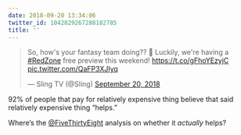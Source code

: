 ```yaml
---
date: 2018-09-20 13:34:06
twitter_id: 1042829267288182785
title: ''
---
```


<blockquote class="twitter-tweet"><p lang="en" dir="ltr">So, how&#39;s your fantasy team doing?? 🤔 Luckily, we&#39;re having a <a href="https://twitter.com/hashtag/RedZone?src=hash&amp;ref_src=twsrc%5Etfw">#RedZone</a> free preview this weekend! <a href="https://t.co/gFhoYEzyjC">https://t.co/gFhoYEzyjC</a> <a href="https://t.co/QaFP3XJIyq">pic.twitter.com/QaFP3XJIyq</a></p>&mdash; Sling TV (@Sling) <a href="https://twitter.com/Sling/status/1042820691018633216?ref_src=twsrc%5Etfw">September 20, 2018</a></blockquote>
<script async src="https://platform.twitter.com/widgets.js" charset="utf-8"></script>

92% of people that pay for relatively expensive thing believe that said relatively expensive thing “helps.”

Where’s the [@FiveThirtyEight](https://twitter.com/FiveThirtyEight) analysis on whether it *actually* helps?

